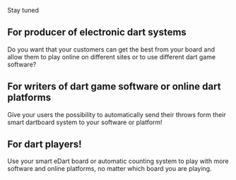 Stay tuned

## For producer of electronic dart systems
Do you want that your customers can get the best from your board and allow them to play online on different sites or to use different dart game software?

## For writers of dart game software or online dart platforms
Give your users the possibility to automatically send their throws form their smart dartboard system to your software or platform!

## For dart players!
Use your smart eDart board or automatic counting system to play with more software and online platforms, no matter which board you are playing.

